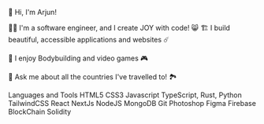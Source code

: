 👋 Hi, I'm Arjun!

👨‍💻 I'm a software engineer, and I create JOY with code! 😸
🏗️ I build beautiful, accessible applications and websites ☄️

🥾 I enjoy Bodybuilding and video games 🎮

💬 Ask me about all the countries I've travelled to! 🏞️

Languages and Tools
HTML5 CSS3 Javascript TypeScript, Rust, Python TailwindCSS React NextJs NodeJS MongoDB Git  Photoshop Figma Firebase BlockChain Solidity
